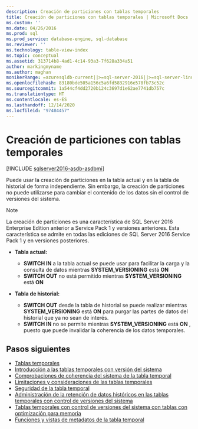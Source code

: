 ```yaml
---
description: Creación de particiones con tablas temporales
title: Creación de particiones con tablas temporales | Microsoft Docs
ms.custom: ''
ms.date: 04/26/2016
ms.prod: sql
ms.prod_service: database-engine, sql-database
ms.reviewer: ''
ms.technology: table-view-index
ms.topic: conceptual
ms.assetid: 313714b8-4ad1-4c14-93a3-7f628a334a51
author: markingmyname
ms.author: maghan
monikerRange: =azuresqldb-current||>=sql-server-2016||>=sql-server-linux-2017||=azuresqldb-mi-current
ms.openlocfilehash: 83180bde505a156c5a6fd5832916e578fb73c52c
ms.sourcegitcommit: 1a544cf4dd2720b124c3697d1e62ae7741db757c
ms.translationtype: HT
ms.contentlocale: es-ES
ms.lasthandoff: 12/14/2020
ms.locfileid: "97484457"
---
```

# <a name="partitioning-with-temporal-tables"></a>Creación de particiones con tablas temporales


[!INCLUDE [sqlserver2016-asdb-asdbmi](../../includes/applies-to-version/sqlserver2016-asdb-asdbmi.md)]


Puede usar la creación de particiones en la tabla actual y en la tabla de historial de forma independiente. Sin embargo, la creación de particiones no puede utilizarse para cambiar el contenido de los datos sin el control de versiones del sistema.

> [!NOTE]
> La creación de particiones es una característica de SQL Server 2016 Enterprise Edition anterior a Service Pack 1 y versiones anteriores. Esta característica se admite en todas las ediciones de SQL Server 2016 Service Pack 1 y en versiones posteriores.

- **Tabla actual:**

  - **SWITCH IN** a la tabla actual se puede usar para facilitar la carga y la consulta de datos mientras **SYSTEM_VERSIONING** está **ON**
  - **SWITCH OUT** no está permitido mientras **SYSTEM_VERSIONING** está **ON**

- **Tabla de historial:**

  - **SWITCH OUT** desde la tabla de historial se puede realizar mientras **SYSTEM_VERSIONING** está **ON** para purgar las partes de datos del historial que ya no sean de interés.
  - **SWITCH IN** no se permite mientras **SYSTEM_VERSIONING** está **ON** , puesto que puede invalidar la coherencia de los datos temporales.

## <a name="next-steps"></a>Pasos siguientes

- [Tablas temporales](../../relational-databases/tables/temporal-tables.md)
- [Introducción a las tablas temporales con versión del sistema](../../relational-databases/tables/getting-started-with-system-versioned-temporal-tables.md)
- [Comprobaciones de coherencia del sistema de la tabla temporal](../../relational-databases/tables/temporal-table-system-consistency-checks.md)
- [Limitaciones y consideraciones de las tablas temporales](../../relational-databases/tables/temporal-table-considerations-and-limitations.md)
- [Seguridad de la tabla temporal](../../relational-databases/tables/temporal-table-security.md)
- [Administración de la retención de datos históricos en las tablas temporales con control de versiones del sistema](../../relational-databases/tables/manage-retention-of-historical-data-in-system-versioned-temporal-tables.md)
- [Tablas temporales con control de versiones del sistema con tablas con optimización para memoria](../../relational-databases/tables/system-versioned-temporal-tables-with-memory-optimized-tables.md)
- [Funciones y vistas de metadatos de la tabla temporal](../../relational-databases/tables/temporal-table-metadata-views-and-functions.md)

